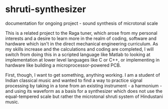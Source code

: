 # shruti-synthesizer
documentation for ongoing project - sound synthesis of microtonal scale

This is a related project to the Raga tuner, which arose from my personal interests and a desire to learn more in the realm of coding, software and hardware which isn't in the direct mechanical engineering curriculum. As my skills increase and the calculations and coding are completed, I will switch from doing this in a scripted language like Matlab to looking at implementation at lower level languages like C or C++, or implementing in hardware like building a microprocessor-powered PCB.

First, though, I want to get something, anything working. I am a student of Indian classical music and wanted to find a way to practice signal processing by taking in a tone from an existing instrument - a harmonium - and using its waveform as a basis for a synthesizer which does not use the equal-tempered scale but rather the microtonal shruti system of Hindustani music.
